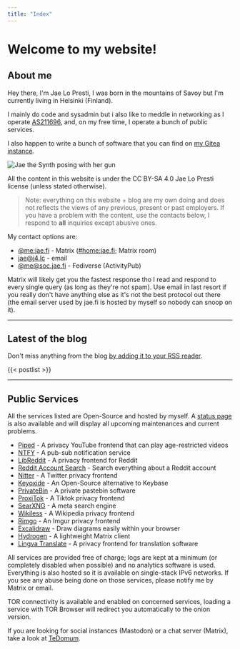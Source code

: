 ```yaml
---
title: "Index"
---
```


# Welcome to my website!

## About me

Hey there, I'm Jae Lo Presti, I was born in the mountains of Savoy but I'm currently living in Helsinki (Finland).

I mainly do code and sysadmin but i also like to meddle in networking as I operate <span class="in">[AS211696](/pages/as211696)</span>, and, on my free time, I operate a bunch of public services.

I also happen to write a bunch of software that you can find on [my Gitea instance](https://g.jae.pm).

<img src="/img/jae/nobg.gif" alt="Jae the Synth posing with her gun" class="rightgif">

All the content in this website is under the CC BY-SA 4.0 Jae Lo Presti license (unless stated otherwise).

> Note: everything on this website + blog are my own doing and does not reflects the views of any previous, present or past employers. If you have a problem with the content, use the contacts below, I respond to **all** inquiries except abusive ones.

My contact options are:

 - [@me:jae.fi](matrix:u/me:jae.fi) - Matrix ([#home:jae.fi](matrix:roomid/RrYMsLnLJiFQnQtnJf:jae.fi?action=join&via=jae.fi&via=matrix.org&via=pikaviestin.fi&via=the-apothecary.club); Matrix room) 
 - [jae@j4.lc](mailto:jae@j4.lc) - email
 - [@me@soc.jae.fi](https://f.jae.pm) - Fediverse (ActivityPub)

Matrix will likely get you the fastest response tho I read and respond to every single query (as long as they're not spam). Use email in last resort if you really don't have anything else as it's not the best protocol out there (the email server used by <span class="il">jae.fi</span> is hosted by myself so nobody can snoop on it).

---

## Latest of the blog

Don't miss anything from the blog [by adding it to your RSS reader](/blog/index.xml).

{{< postlist >}}

---

## Public Services

All the services listed are Open-Source and hosted by myself. A [status page](https://status.jae.fi) is also available and will display all upcoming maintenances and current problems.

 - [Piped](https://yt.jae.fi/) - A privacy YouTube frontend that can play age-restricted videos
 - [NTFY](https://ntfy.jae.fi/) - A pub-sub notification service
 - [LibReddit](https://rd.jae.su/) - A privacy frontend for Reddit
 - [Reddit Account Search](https://reddit.jae.su/) - Search everything about a Reddit account
 - [Nitter](https://twitter.jae.su/) - A Twitter privacy frontend
 - [Keyoxide](https://keys.jae.fi/) - An Open-Source alternative to Keybase
 - [PrivateBin](https://bin.jae.fi/) - A private pastebin software
 - [ProxiTok](https://tok.jae.fi/) - A Tiktok privacy frontend
 - [SearXNG](https://search.jae.fi/) - A meta search engine
 - [Wikiless](https://wiki.jae.fi/) - A Wikipedia privacy frontend
 - [Rimgo](https://imgur.jae.fi/) - An Imgur privacy frontend
 - [Excalidraw](https://draw.jae.fi/) - Draw diagrams easily within your browser
 - [Hydrogen](https://hydrogen.jae.fi/) - A lightweight Matrix client
 - [Lingva Translate](https://translate.jae.fi/) - A privacy frontend for translation software


All services are provided free of charge; logs are kept at a minimum (or completely disabled when possible) and no analytics software is used. Everything is also hosted so it is available on single-stack IPv6 networks. If you see any abuse being done on those services, please notify me by Matrix or email.

TOR connectivity is available and enabled on concerned services, loading a service with TOR Browser will redirect you automatically to the onion version.

If you are looking for social instances (Mastodon) or a chat server (Matrix), take a look at [TeDomum](https://tedomum.net).
